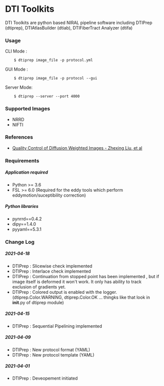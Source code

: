 # DTI Toolkits 

DTI Toolkits are python based NIRAL pipeline software including DTIPrep (dtiprep), DTIAtlasBuilder (dtiab), DTIFiberTract Analyzer (dtifa)

### Usage

CLI Mode :

```
    $ dtiprep image_file -p protocol.yml
```

GUI Mode :
```
    $ dtiprep image_file -p protocol --gui
```

Server Mode:
```
    $ dtiprep --server --port 4000
```


### Supported Images

- NRRD 
- NIFTI

### References

- [Quality Control of Diffusion Weighted Images - Zhexing Liu, et al](https://www.ncbi.nlm.nih.gov/pmc/articles/PMC3864968/)

### Requirements

##### Application required

- Python >= 3.6 
- FSL >= 6.0 (Required for the eddy tools which perform eddymotion/suceptibility correction)

##### Python libraries
- pynrrd==0.4.2
- dipy==1.4.0
- pyyaml==5.3.1

### Change Log

##### 2021-04-18
- DTIPrep : Slicewise check implemented
- DTIPrep : Interlace check implemented
- DTIPrep : Continuation from stopped point has been implemented , but if image itself is deformed it won't work. It only has ability to track exclusion of gradients yet.
- DTIPrep : Colored output is enabled with the logger. (dtiprep.Color.WARNING, dtiprep.Color.OK ... thingks like that look in __init__.py of dtiprep module)

##### 2021-04-15
- DTIPrep : Sequential Pipelining implemented

##### 2021-04-09
- DTIPrep : New protocol format (YAML)
- DTIPrep : New protocol template (YAML)

##### 2021-04-01
- DTIPrep : Deveopement initiated
